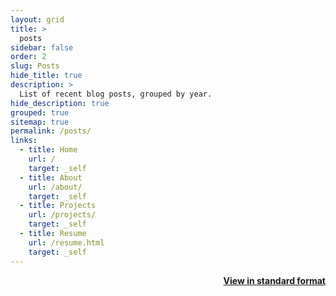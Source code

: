 ```yaml
---
layout: grid
title: > 
  posts
sidebar: false
order: 2
slug: Posts
hide_title: true
description: >
  List of recent blog posts, grouped by year.
hide_description: true
grouped: true
sitemap: true
permalink: /posts/
links:
  - title: Home
    url: /
    target: _self
  - title: About
    url: /about/
    target: _self
  - title: Projects
    url: /projects/
    target: _self
  - title: Resume
    url: /resume.html
    target: _self
---
```


<div style="text-align: right">
  <a class="btn btn-sm btn-primary mt1" href="/blog" property="sameAs" target="_self">
    <small class="{{ site.data.strings.links_icon | default:'icon-link' }}"></small>
    <b>
      View in standard format
    </b>
  </a>
</div>